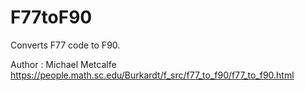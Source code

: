 # F77toF90
Converts F77 code to F90.

Author : Michael Metcalfe
https://people.math.sc.edu/Burkardt/f_src/f77_to_f90/f77_to_f90.html
